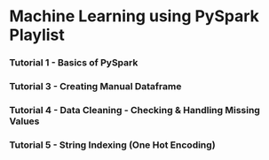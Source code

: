 # Machine Learning using PySpark Playlist

### Tutorial 1 - Basics of PySpark
### Tutorial 3 - Creating Manual Dataframe
### Tutorial 4 - Data Cleaning - Checking & Handling Missing Values
### Tutorial 5 - String Indexing (One Hot Encoding)
